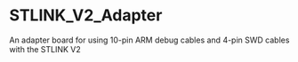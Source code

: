 # STLINK_V2_Adapter
An adapter board for using 10-pin ARM debug cables and 4-pin SWD cables with the STLINK V2
